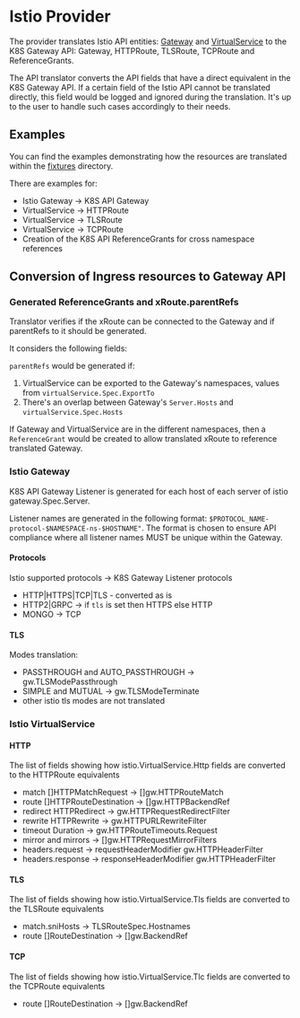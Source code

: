 # Istio Provider

The provider translates Istio API entities: [Gateway](https://istio.io/latest/docs/reference/config/networking/gateway/) and [VirtualService](https://istio.io/latest/docs/reference/config/networking/virtual-service) to the K8S Gateway API: Gateway, HTTPRoute, TLSRoute, TCPRoute and ReferenceGrants.

The API translator converts the API fields that have a direct equivalent in the K8S Gateway API. If a certain field of the Istio API cannot be translated directly, this field would be logged and ignored during the translation. It's up to the user to handle such cases accordingly to their needs.

## Examples

You can find the examples demonstrating how the resources are translated within the [fixtures](./fixtures/) directory.

There are examples for:

* Istio Gateway -> K8S API Gateway
* VirtualService -> HTTPRoute
* VirtualService -> TLSRoute
* VirtualService -> TCPRoute
* Creation of the K8S API ReferenceGrants for cross namespace references

## Conversion of Ingress resources to Gateway API

### Generated ReferenceGrants and xRoute.parentRefs

Translator verifies if the xRoute can be connected to the Gateway and if parentRefs to it should be generated.

It considers the following fields:

`parentRefs` would be generated if:

1. VirtualService can be exported to the Gateway's namespaces, values from `virtualService.Spec.ExportTo`
2. There's an overlap between Gateway's `Server.Hosts` and `virtualService.Spec.Hosts`

If Gateway and VirtualService are in the different namespaces, then a `ReferenceGrant` would be created to allow translated xRoute to reference translated Gateway.

### Istio Gateway

K8S API Gateway Listener is generated for each host of each server of istio gateway.Spec.Server.

Listener names are generated in the following format: `$PROTOCOL_NAME-protocol-$NAMESPACE-ns-$HOSTNAME"`. The format is chosen to ensure API compliance where all listener names MUST be unique within the Gateway.

#### Protocols

Istio supported protocols -> K8S Gateway Listener protocols

* HTTP|HTTPS|TCP|TLS - converted as is
* HTTP2|GRPC -> if `tls` is set then HTTPS else HTTP
* MONGO -> TCP

#### TLS

Modes translation:

* PASSTHROUGH and AUTO_PASSTHROUGH -> gw.TLSModePassthrough
* SIMPLE and MUTUAL -> gw.TLSModeTerminate
* other istio tls modes are not translated

### Istio VirtualService

#### HTTP

The list of fields showing how istio.VirtualService.Http fields are converted to the HTTPRoute equivalents

* match []HTTPMatchRequest -> []gw.HTTPRouteMatch
* route []HTTPRouteDestination -> []gw.HTTPBackendRef
* redirect HTTPRedirect -> gw.HTTPRequestRedirectFilter
* rewrite HTTPRewrite -> gw.HTTPURLRewriteFilter
* timeout Duration -> gw.HTTPRouteTimeouts.Request
* mirror and mirrors -> []gw.HTTPRequestMirrorFilters
* headers.request -> requestHeaderModifier gw.HTTPHeaderFilter
* headers.response -> responseHeaderModifier gw.HTTPHeaderFilter

#### TLS

The list of fields showing how istio.VirtualService.Tls fields are converted to the TLSRoute equivalents

* match.sniHosts -> TLSRouteSpec.Hostnames
* route []RouteDestination ->  []gw.BackendRef

#### TCP

The list of fields showing how istio.VirtualService.Tlc fields are converted to the TCPRoute equivalents

* route []RouteDestination ->  []gw.BackendRef
